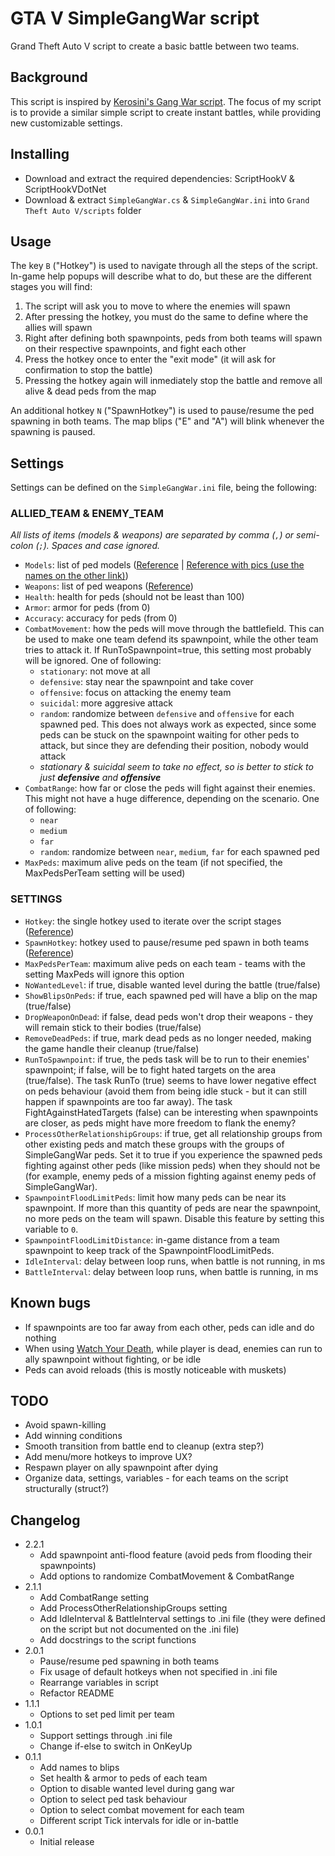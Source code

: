 # GTA V SimpleGangWar script

Grand Theft Auto V script to create a basic battle between two teams.

## Background

This script is inspired by [Kerosini's Gang War script](https://www.gta5-mods.com/scripts/gangwar-zip).
The focus of my script is to provide a similar simple script to create instant battles, while providing new customizable settings.

## Installing

- Download and extract the required dependencies: ScriptHookV & ScriptHookVDotNet
- Download & extract `SimpleGangWar.cs` & `SimpleGangWar.ini` into `Grand Theft Auto V/scripts` folder

## Usage

The key `B` ("Hotkey") is used to navigate through all the steps of the script. In-game help popups will describe what to do, but these are the different stages you will find:

1. The script will ask you to move to where the enemies will spawn
2. After pressing the hotkey, you must do the same to define where the allies will spawn
3. Right after defining both spawnpoints, peds from both teams will spawn on their respective spawnpoints, and fight each other
4. Press the hotkey once to enter the "exit mode" (it will ask for confirmation to stop the battle)
5. Pressing the hotkey again will inmediately stop the battle and remove all alive & dead peds from the map

An additional hotkey `N` ("SpawnHotkey") is used to pause/resume the ped spawning in both teams. The map blips ("E" and "A") will blink whenever the spawning is paused.

## Settings

Settings can be defined on the `SimpleGangWar.ini` file, being the following:

### ALLIED_TEAM & ENEMY_TEAM

_All lists of items (models & weapons) are separated by comma (`,`) or semi-colon (`;`). Spaces and case ignored._

- `Models`: list of ped models ([Reference](https://github.com/crosire/scripthookvdotnet/blob/d1827497495567d810986aa752f8d903853088fd/source/scripting_v2/GTA.Native/PedHash.cs) | [Reference with pics (use the names on the other link)](https://docs.fivem.net/docs/game-references/ped-models))
- `Weapons`: list of ped weapons ([Reference](https://github.com/crosire/scripthookvdotnet/blob/d1827497495567d810986aa752f8d903853088fd/source/scripting_v2/GTA.Native/WeaponHash.cs))
- `Health`: health for peds (should not be least than 100)
- `Armor`: armor for peds (from 0)
- `Accuracy`: accuracy for peds (from 0)
- `CombatMovement`: how the peds will move through the battlefield. This can be used to make one team defend its spawnpoint, while the other team tries to attack it. If RunToSpawnpoint=true, this setting most probably will be ignored. One of following:
	- `stationary`: not move at all
	- `defensive`: stay near the spawnpoint and take cover
	- `offensive`: focus on attacking the enemy team
	- `suicidal`: more aggresive attack
	- `random`: randomize between `defensive` and `offensive` for each spawned ped. This does not always work as expected, since some peds can be stuck on the spawnpoint waiting for other peds to attack, but since they are defending their position, nobody would attack
	- _stationary & suicidal seem to take no effect, so is better to stick to just **defensive** and **offensive**_
- `CombatRange`: how far or close the peds will fight against their enemies. This might not have a huge difference, depending on the scenario. One of following:
	- `near`
	- `medium`
	- `far`
	- `random`: randomize between `near`, `medium`, `far` for each spawned ped
- `MaxPeds`: maximum alive peds on the team (if not specified, the MaxPedsPerTeam setting will be used)

### SETTINGS

- `Hotkey`: the single hotkey used to iterate over the script stages ([Reference](https://docs.microsoft.com/en-us/dotnet/api/system.windows.input.key?view=netcore-3.1#fields))
- `SpawnHotkey`: hotkey used to pause/resume ped spawn in both teams ([Reference](https://docs.microsoft.com/en-us/dotnet/api/system.windows.input.key?view=netcore-3.1#fields))
- `MaxPedsPerTeam`: maximum alive peds on each team - teams with the setting MaxPeds will ignore this option
- `NoWantedLevel`: if true, disable wanted level during the battle (true/false)
- `ShowBlipsOnPeds`: if true, each spawned ped will have a blip on the map (true/false)
- `DropWeaponOnDead`: if false, dead peds won't drop their weapons - they will remain stick to their bodies (true/false)
- `RemoveDeadPeds`: if true, mark dead peds as no longer needed, making the game handle their cleanup (true/false)
- `RunToSpawnpoint`: if true, the peds task will be to run to their enemies' spawnpoint; if false, will be to fight hated targets on the area (true/false).
  The task RunTo (true) seems to have lower negative effect on peds behaviour (avoid them from being idle stuck - but it can still happen if spawnpoints are too far away).
  The task FightAgainstHatedTargets (false) can be interesting when spawnpoints are closer, as peds might have more freedom to flank the enemy?
- `ProcessOtherRelationshipGroups`: if true, get all relationship groups from other existing peds and match these groups with the groups of SimpleGangWar peds.
  Set it to true if you experience the spawned peds fighting against other peds (like mission peds) when they should not be (for example, enemy peds of a mission fighting against enemy peds of SimpleGangWar).
- `SpawnpointFloodLimitPeds`: limit how many peds can be near its spawnpoint. If more than this quantity of peds are near the spawnpoint, no more peds on the team will spawn. Disable this feature by setting this variable to `0`.
- `SpawnpointFloodLimitDistance`: in-game distance from a team spawnpoint to keep track of the SpawnpointFloodLimitPeds.
- `IdleInterval`: delay between loop runs, when battle is not running, in ms
- `BattleInterval`: delay between loop runs, when battle is running, in ms

## Known bugs

- If spawnpoints are too far away from each other, peds can idle and do nothing
- When using [Watch Your Death](https://gta5-mods.com/scripts/watch-your-death), while player is dead, enemies can run to ally spawnpoint without fighting, or be idle
- Peds can avoid reloads (this is mostly noticeable with muskets)

## TODO

- Avoid spawn-killing
- Add winning conditions
- Smooth transition from battle end to cleanup (extra step?)
- Add menu/more hotkeys to improve UX?
- Respawn player on ally spawnpoint after dying
- Organize data, settings, variables - for each teams on the script structurally (struct?)

## Changelog

- 2.2.1
	- Add spawnpoint anti-flood feature (avoid peds from flooding their spawnpoints)
	- Add options to randomize CombatMovement & CombatRange
- 2.1.1
	- Add CombatRange setting
	- Add ProcessOtherRelationshipGroups setting
	- Add IdleInterval & BattleInterval settings to .ini file (they were defined on the script but not documented on the .ini file)
	- Add docstrings to the script functions
- 2.0.1
	- Pause/resume ped spawning in both teams
	- Fix usage of default hotkeys when not specified in .ini file
	- Rearrange variables in script
	- Refactor README
- 1.1.1
	- Options to set ped limit per team
- 1.0.1
	- Support settings through .ini file
	- Change if-else to switch in OnKeyUp
- 0.1.1
	- Add names to blips
	- Set health & armor to peds of each team
	- Option to disable wanted level during gang war
	- Option to select ped task behaviour
	- Option to select combat movement for each team
	- Different script Tick intervals for idle or in-battle
- 0.0.1
	- Initial release

